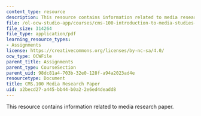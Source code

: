 ```yaml
---
content_type: resource
description: This resource contains information related to media research paper.
file: /ol-ocw-studio-app/courses/cms-100-introduction-to-media-studies-fall-2014/a2becd27a445bb44b0a22e6ed4deadd8_MITCMS_100F14_MdaRe_Std_Ex.pdf
file_size: 314264
file_type: application/pdf
learning_resource_types:
- Assignments
license: https://creativecommons.org/licenses/by-nc-sa/4.0/
ocw_type: OCWFile
parent_title: Assignments
parent_type: CourseSection
parent_uid: 98dc81a4-703b-32e0-128f-a94a2023ad4e
resourcetype: Document
title: CMS.100 Media Research Paper
uid: a2becd27-a445-bb44-b0a2-2e6ed4deadd8
---
```

This resource contains information related to media research paper.